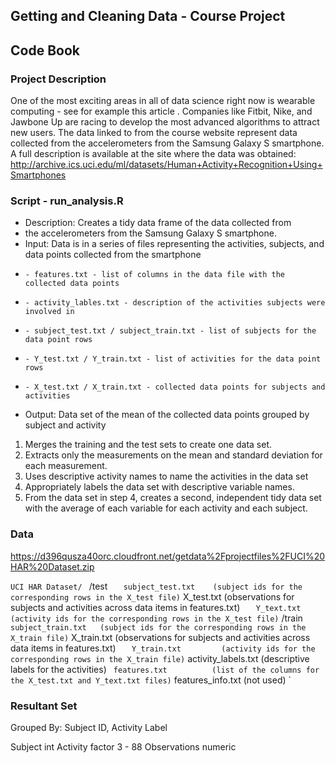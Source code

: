 ## Getting and Cleaning Data - Course Project

## Code Book

### Project Description
One of the most exciting areas in all of data science right now is wearable computing - see for example this article . Companies like Fitbit, Nike, and Jawbone Up are racing to develop the most advanced algorithms to attract new users. The data linked to from the course website represent data collected from the accelerometers from the Samsung Galaxy S smartphone. A full description is available at the site where the data was obtained:
http://archive.ics.uci.edu/ml/datasets/Human+Activity+Recognition+Using+Smartphones 

### Script - run_analysis.R

*  Description:  Creates a tidy data frame of the data collected from
*    the accelerometers from the Samsung Galaxy S smartphone.
*  Input:  Data is in a series of files representing the activities, subjects, and data points collected from the smartphone
*     - features.txt - list of columns in the data file with the collected data points
*     - activity_lables.txt - description of the activities subjects were involved in
*     - subject_test.txt / subject_train.txt - list of subjects for the data point rows
*     - Y_test.txt / Y_train.txt - list of activities for the data point rows
*     - X_test.txt / X_train.txt - collected data points for subjects and activities
*  Output:  Data set of the mean of the collected data points grouped by subject and activity
    
1. Merges the training and the test sets to create one data set.
2. Extracts only the measurements on the mean and standard deviation for each measurement. 
3. Uses descriptive activity names to name the activities in the data set
4. Appropriately labels the data set with descriptive variable names. 
5. From the data set in step 4, creates a second, independent tidy data set with the average of each variable for each activity and each subject.

### Data

https://d396qusza40orc.cloudfront.net/getdata%2Fprojectfiles%2FUCI%20HAR%20Dataset.zip 

`UCI HAR Dataset/
`  /test
`    subject_test.txt    (subject ids for the corresponding rows in the X_test file)
`    X_test.txt          (observations for subjects and activities across data items in features.txt)
`    Y_text.txt          (activity ids for the corresponding rows in the X_test file)
`  /train
`    subject_train.txt   (subject ids for the corresponding rows in the X_train file)
`    X_train.txt         (observations for subjects and activities across data items in features.txt)
`    Y_train.txt         (activity ids for the corresponding rows in the X_train file)
`  activity_labels.txt   (descriptive labels for the activities)
`  features.txt          (list of the columns for the X_test.txt and Y_text.txt files)
`  features_info.txt     (not used)
` 
### Resultant Set

Grouped By:  Subject ID, Activity Label

Subject   int
Activity  factor
 3 - 88 Observations  numeric

